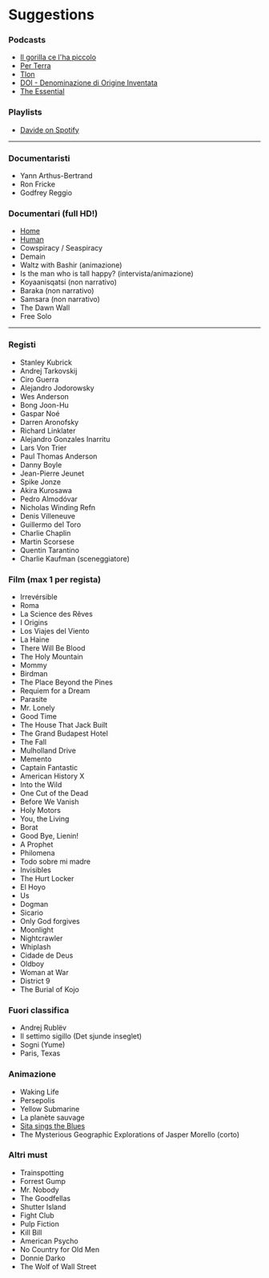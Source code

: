 # Suggestions

### Podcasts
- [Il gorilla ce l'ha piccolo](https://open.spotify.com/show/52GCxZbAxfgm9eI8ZBtCmb)
- [Per Terra](https://open.spotify.com/show/30pifsNr3VrHMDf3ZQbfn3)
- [Tlon](https://open.spotify.com/show/5dtrhf7zRe0u0UfDzpoIDp)
- [DOI - Denominazione di Origine Inventata](https://open.spotify.com/show/4HAxuHe75m4b1Wq0sAtBkV)
- [The Essential](https://open.spotify.com/show/43A9fUmUbLYaHKSi1lAtn5)

### Playlists
- [Davide on Spotify](https://open.spotify.com/user/davide__2000_)

---

### Documentaristi
- Yann Arthus-Bertrand
- Ron Fricke
- Godfrey Reggio

### Documentari (full HD!)
- [Home](https://www.youtube.com/watch?v=-GUeDISwZ3E&ab_channel=CulturethequeIFRU)
- [Human](https://www.youtube.com/watch?v=7avgocqkmZM&ab_channel=HUMANItalien)
- Cowspiracy / Seaspiracy
- Demain
- Waltz with Bashir (animazione)
- Is the man who is tall happy? (intervista/animazione)
- Koyaanisqatsi (non narrativo)
- Baraka (non narrativo)
- Samsara (non narrativo)
- The Dawn Wall
- Free Solo

---

### Registi
- Stanley Kubrick
- Andrej Tarkovskij
- Ciro Guerra
- Alejandro Jodorowsky
- Wes Anderson
- Bong Joon-Hu
- Gaspar Noé
- Darren Aronofsky
- Richard Linklater
- Alejandro Gonzales Inarritu
- Lars Von Trier
- Paul Thomas Anderson
- Danny Boyle
- Jean-Pierre Jeunet
- Spike Jonze
- Akira Kurosawa
- Pedro Almodóvar
- Nicholas Winding Refn
- Denis Villeneuve
- Guillermo del Toro
- Charlie Chaplin
- Martin Scorsese
- Quentin Tarantino
- Charlie Kaufman (sceneggiatore)

### Film (max 1 per regista)
- Irrevérsible
- Roma
- La Science des Rêves
- I Origins
- Los Viajes del Viento
- La Haine
- There Will Be Blood
- The Holy Mountain
- Mommy
- Birdman
- The Place Beyond the Pines
- Requiem for a Dream
- Parasite
- Mr. Lonely
- Good Time
- The House That Jack Built
- The Grand Budapest Hotel
- The Fall
- Mulholland Drive
- Memento
- Captain Fantastic
- American History X
- Into the Wild
- One Cut of the Dead
- Before We Vanish
- Holy Motors
- You, the Living
- Borat
- Good Bye, Lienin!
- A Prophet
- Philomena
- Todo sobre mi madre
- Invisibles
- The Hurt Locker
- El Hoyo
- Us
- Dogman
- Sicario
- Only God forgives
- Moonlight
- Nightcrawler
- Whiplash
- Cidade de Deus
- Oldboy
- Woman at War
- District 9
- The Burial of Kojo

### Fuori classifica
- Andrej Rublëv
- Il settimo sigillo (Det sjunde inseglet)
- Sogni (Yume)
- Paris, Texas

### Animazione
- Waking Life
- Persepolis
- Yellow Submarine
- La planète sauvage
- [Sita sings the Blues](https://www.youtube.com/watch?v=RzTg7YXuy34&ab_channel=QuestionCopyright)
- The Mysterious Geographic Explorations of Jasper Morello (corto)

### Altri must
- Trainspotting
- Forrest Gump
- Mr. Nobody
- The Goodfellas
- Shutter Island
- Fight Club
- Pulp Fiction
- Kill Bill
- American Psycho
- No Country for Old Men
- Donnie Darko
- The Wolf of Wall Street
